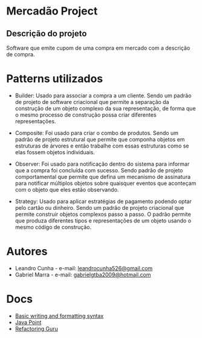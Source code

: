 # Mercadão Project

## Descrição do projeto

Software que emite cupom de uma compra em mercado com a descrição de compra.

# Patterns utilizados

- Builder: Usado para associar a compra a um cliente. Sendo um padrão de projeto de software criacional que permite a separação da construção de um objeto complexo da sua representação, de forma que o mesmo processo de construção possa criar diferentes representações. 

- Composite: Foi usado para criar o combo de produtos. Sendo um padrão de projeto estrutural que permite que componha objetos em estruturas de árvores e então trabalhe com essas estruturas como se elas fossem objetos individuais.

- Observer: Foi usado para notificação dentro do sistema para informar que a compra foi concluída com sucesso. Sendo padrão de projeto comportamental que permite que defina um mecanismo de assinatura para notificar múltiplos objetos sobre quaisquer eventos que aconteçam com o objeto que eles estão observando.

- Strategy: Usado para aplicar estratégias de pagamento podendo optar pelo cartão ou dinheiro. Sendo um padrão de projeto criacional que permite construir objetos complexos passo a passo. O padrão permite que produza diferentes tipos e representações de um objeto usando o mesmo código de construção.

# Autores

- Leandro Cunha - e-mail: leandrocunha526@gmail.com
- Gabriel Marra - e-mail: gabrielgtba2009@hotmail.com

# Docs
- [Basic writing and formatting syntax](https://docs.github.com/pt/free-pro-team@latest/github/writing-on-github/basic-writing-and-formatting-syntax)
- [Java Point](https://www.javatpoint.com/java-tutorial)
- [Refactoring Guru](https://refactoring.guru/)

